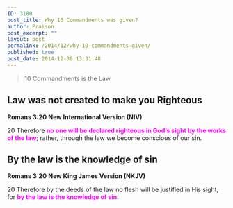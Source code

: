 ```yaml
---
ID: 3180
post_title: Why 10 Commandments was given?
author: Praison
post_excerpt: ""
layout: post
permalink: /2014/12/why-10-commandments-given/
published: true
post_date: 2014-12-30 13:31:48
---
```

<blockquote>10 Commandments is the Law</blockquote>
<h2>Law was not created to make you Righteous</h2>
<strong>Romans 3:20</strong>
<strong> New International Version (NIV)</strong>

20 Therefore <span style="color: #ff00ff;"><strong>no one will be declared righteous in God’s sight by the works of the law</strong></span>; rather, through the law we become conscious of our sin.
<h2>By the law is the knowledge of sin</h2>
<strong>Romans 3:20</strong>
<strong> New King James Version (NKJV)</strong>

20 Therefore by the deeds of the law no flesh will be justified in His sight, for <span style="color: #ff00ff;"><strong>by the law is the knowledge of sin</strong></span>.

&nbsp;